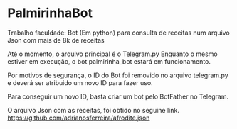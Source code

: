 # PalmirinhaBot
Trabalho faculdade: Bot (Em python) para consulta de receitas num arquivo Json com mais de 8k de receitas

Até o momento, o arquivo principal é o Telegram.py
Enquanto o mesmo estiver em execução, o bot palmirinha_bot estará em funcionamento.

Por motivos de segurança, o ID do Bot foi removido no arquivo telegram.py e deverá ser atribuido um novo
ID para fazer uso.

Para conseguir um novo ID, basta criar um bot pelo BotFather no Telegram.

O arquivo Json com as receitas, foi obtido no seguine link.
https://github.com/adrianosferreira/afrodite.json
